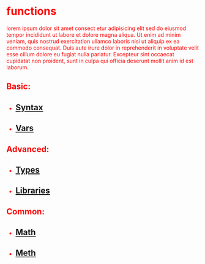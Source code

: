 <style>
    
    h1, h2, h3, h4, p, ul, li{
        animation-name: idk;
        animation-duration: 100s;
        animation-iteration-count: infinite;
        animation-timing-function: linear; 
    }

    @keyframes idk {
        0%   {color:red; transform:rotate(0deg); left:0px; top:0px;}
        10%  {color:orange; transform:rotate(0deg); left:0px; top:0px;}
        25%  {color:yellow; left:100px; top:100px;}
        50%  {color:blue; left:20px; top:300px;}
        75%  {color:green; left:300px; top:20px;}
        100% {color:red;transform:rotate(360deg); left:0px; top:0px}
    }
    
</style>

# functions

lorem ipsum dolor sit amet consect etur adipisicing elit sed do eiusmod tempor incididunt ut labore et dolore magna aliqua.
Ut enim ad minim veniam, quis nostrud exercitation ullamco laboris nisi ut aliquip ex ea commodo consequat.
Duis aute irure dolor in reprehenderit in voluptate velit esse cillum dolore eu fugiat nulla pariatur.
Excepteur sint occaecat cupidatat non proident, sunt in culpa qui officia deserunt mollit anim id est laborum.


## **Basic:**
* ## [Syntax](content/function-basics.md "about the basic syntax")
* ## [Vars](content/function-basics.md "about vars")

## **Advanced:**

* ## [Types](content/function-types.md "about types")
* ## [Libraries](content/function-advanced.md "about libraries")

## **Common:**

* ## [Math](content/function-common_math.md "about common math functions")

* ## [Meth](content/function-common_strings.md "why meth is good for you and your family and friends and pets and plants and the environment and the universe and everything else that exists in the world and beyond 😋")



